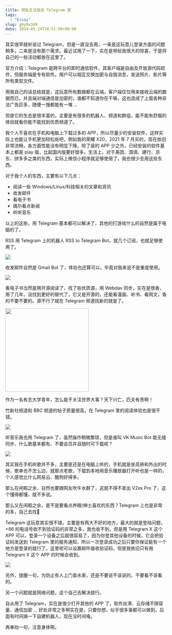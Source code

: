 ```yaml
---
title: 把私生活放进 Telegram 里
tags:
  - "Essay"
slug: g6y0x3d9
date: 2024-05-24T18:51:09+08:00
---
```


其实很早就听说过 Telegram，但是一直没去用，一来是这玩意儿登录方面的问题稍多，二来是没有那个需求。最近试用了一下，实在是带给我很大的惊喜，于是将自己的一些活动都放在这里了。

<!--more-->

官方介绍：Telegram 是跨平台的即时通信软件，其客户端是自由及开放源代码软件，但服务端是专有软件。用户可以相互交换加密与自毁消息，发送照片、影片等所有类型文件。

用我自己的话总结就是，这玩意所有数据都在云端，客户端仅仅用来接收云端的数据而已，并且端对端通信是加密的，谁都不知道你在干嘛，这也造成了上面各种非法广告巨多，随便一搜都能有一堆 ...

但是它的生态是很丰富的，主要是有很多的机器人、频道和群组，能不能有舒服的体验就看你能不能找到优质频道了。

我个人不喜欢在手机和电脑上下载过多的 APP，所以尽量少的安装软件，这样实际上也能让手机更加轻松些吧，例如我的荣耀 X20，2021 年 7 月买的，现在依旧非常流畅，各方面性能没有明显下降，除了装的 APP 少之外，已经安装的软件基本上都是 play 版，比起国内版要好很多。生活上，对于美团、滴滴、建行、京东、拼多多之类的东西，实际上微信小程序就足够使用了，我也很少去用这些东西。

对于我个人的东西，主要有以下几点：

- 阅读一些 Windows/Linux/科技相关的文章和资讯
- 收发邮件
- 看电子书
- 偶尔看点新闻
- 听听音乐

以上的这些，用 Telegram 基本都可以解决了，其他的打游戏什么的自然是属于电脑的了。

RSS 用 Telegram 上的机器人 RSS to Telegram Bot，就几个订阅，也就足够使用了。

![](https://images.yuanj.top/202405241901737.png)

收发邮件自然是 Gmail Bot 了，体验也还算可以，毕竟对我来说不是重度使用。

![](https://images.yuanj.top/202405241902926.png)

看电子书当然是用开源阅读了，找了些优质源，用 Webdav 同步，实在是很香，用了几年，没找到更好的替代了，它又是开源的，还能看漫画、听书、看网文，香的不要不要的。源不行了就在 Telegram 频道找新的就是了。

<img src="https://images.yuanj.top/202405241904091.png" alt="" width="260" align=center>

作为一名有志大学青年，怎么能不关注世界大事？天下兴亡，匹夫有责啊！

竹新社频道和 BBC 频道的帖子质量很高，在 Telegram 里的阅读体验也是很不错。

![](https://images.yuanj.top/202405241907445.png)

听音乐我也用 Telegram 了，虽然操作稍微繁琐，但是谁叫 VK Music Bot 能无缝同步、什么歌基本都有、不要会员并且随时可下载呢？

![](https://images.yuanj.top/202405241908169.png)

其实我在手机听歌并不多，主要是还是在电脑上听的，手机就是坐高铁和外出的时候，歌单也不怎么边，就那点老歌，下载到本地用音乐播放器打开听也是一样的，个人感觉比什么网易云、酷狗好得多。

那么在闲暇之余，自然也要跟网友吹牛水群了，这就不得不拿出 V2ex Pro 了，这个懂得都懂，就不多说。

那么又在闲暇之余，是不是要看点养眼/绅士喜欢的东西？Telegram 上也是非常的多，自己去找🤞

Telegram 这玩意其实很不错，主要是有两大不好的地方，最大的就是登陆问题，+86 的电话号收不到验证码的非常之多，我也收不到，但是用 Telegram X 这个 APP 可以，登录一个设备之后就很容易了，因为你登其他设备的时候，它会把验证码发送到 Telegram 里的服务通知，所以一次登录成功之后只要你保证能有一个地方是登录的就行了。这里呢可以设置邮件接收验证码，但是我依旧只有用 Telegram X 这个 APP 的时候会收到。

![](https://images.yuanj.top/202405241914616.png)

另外，提醒一句，为防止有人上门查水表，还是不要说不该说的，不要看不该看的。

另一个问题就是网络问题，这个自己去解决就行。

自从用了 Telegram，实在是很少打开其他的 APP 了，软件丝滑、云存储不限容量、通信加密 ... 好处非常之多啊实在是，只要你想，似乎很多事都可以做到，后面有时间搞一下自建机器人，现在没时间咯。

再奉劝一句，注意身体啊。